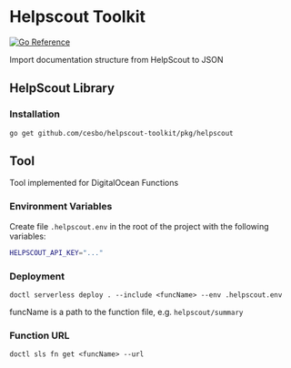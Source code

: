 # Helpscout Toolkit

[![Go Reference](https://pkg.go.dev/badge/github.com/cesbo/helpscout-toolkit/pkg/helpscout.svg)](https://pkg.go.dev/github.com/cesbo/helpscout-toolkit/pkg/helpscout)

Import documentation structure from HelpScout to JSON

## HelpScout Library

### Installation

```
go get github.com/cesbo/helpscout-toolkit/pkg/helpscout
```

## Tool

Tool implemented for DigitalOcean Functions

### Environment Variables

Create file `.helpscout.env` in the root of the project with the following variables:

```bash
HELPSCOUT_API_KEY="..."
```

### Deployment

```
doctl serverless deploy . --include <funcName> --env .helpscout.env
```

funcName is a path to the function file, e.g. `helpscout/summary`

### Function URL

```
doctl sls fn get <funcName> --url
```
